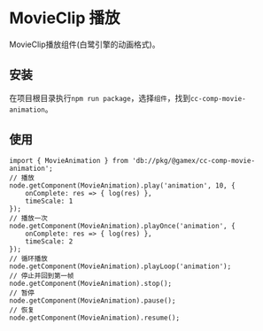 # MovieClip 播放

MovieClip播放组件(白鹭引擎的动画格式)。

## 安装

在项目根目录执行```npm run package```，选择```组件```，找到```cc-comp-movie-animation```。

## 使用

```TS
import { MovieAnimation } from 'db://pkg/@gamex/cc-comp-movie-animation';
// 播放
node.getComponent(MovieAnimation).play('animation', 10, {
    onComplete: res => { log(res) },
    timeScale: 1
});
// 播放一次
node.getComponent(MovieAnimation).playOnce('animation', {
    onComplete: res => { log(res) },
    timeScale: 2
});
// 循环播放
node.getComponent(MovieAnimation).playLoop('animation');
// 停止并回到第一帧
node.getComponent(MovieAnimation).stop();
// 暂停
node.getComponent(MovieAnimation).pause();
// 恢复
node.getComponent(MovieAnimation).resume();
```